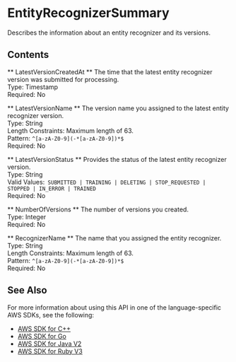 # EntityRecognizerSummary<a name="API_EntityRecognizerSummary"></a>

 Describes the information about an entity recognizer and its versions\.

## Contents<a name="API_EntityRecognizerSummary_Contents"></a>

 ** LatestVersionCreatedAt **   <a name="comprehend-Type-EntityRecognizerSummary-LatestVersionCreatedAt"></a>
 The time that the latest entity recognizer version was submitted for processing\.  
Type: Timestamp  
Required: No

 ** LatestVersionName **   <a name="comprehend-Type-EntityRecognizerSummary-LatestVersionName"></a>
 The version name you assigned to the latest entity recognizer version\.  
Type: String  
Length Constraints: Maximum length of 63\.  
Pattern: `^[a-zA-Z0-9](-*[a-zA-Z0-9])*$`   
Required: No

 ** LatestVersionStatus **   <a name="comprehend-Type-EntityRecognizerSummary-LatestVersionStatus"></a>
 Provides the status of the latest entity recognizer version\.  
Type: String  
Valid Values:` SUBMITTED | TRAINING | DELETING | STOP_REQUESTED | STOPPED | IN_ERROR | TRAINED`   
Required: No

 ** NumberOfVersions **   <a name="comprehend-Type-EntityRecognizerSummary-NumberOfVersions"></a>
 The number of versions you created\.  
Type: Integer  
Required: No

 ** RecognizerName **   <a name="comprehend-Type-EntityRecognizerSummary-RecognizerName"></a>
 The name that you assigned the entity recognizer\.  
Type: String  
Length Constraints: Maximum length of 63\.  
Pattern: `^[a-zA-Z0-9](-*[a-zA-Z0-9])*$`   
Required: No

## See Also<a name="API_EntityRecognizerSummary_SeeAlso"></a>

For more information about using this API in one of the language\-specific AWS SDKs, see the following:
+  [ AWS SDK for C\+\+](https://docs.aws.amazon.com/goto/SdkForCpp/comprehend-2017-11-27/EntityRecognizerSummary) 
+  [ AWS SDK for Go](https://docs.aws.amazon.com/goto/SdkForGoV1/comprehend-2017-11-27/EntityRecognizerSummary) 
+  [ AWS SDK for Java V2](https://docs.aws.amazon.com/goto/SdkForJavaV2/comprehend-2017-11-27/EntityRecognizerSummary) 
+  [ AWS SDK for Ruby V3](https://docs.aws.amazon.com/goto/SdkForRubyV3/comprehend-2017-11-27/EntityRecognizerSummary) 